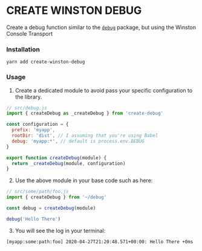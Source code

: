 # CREATE WINSTON DEBUG

Create a debug function similar to the [`debug`](https://www.npmjs.com/package/debug) package, but using the Winston Console Transport

### Installation

```
yarn add create-winston-debug
```

### Usage

1. Create a dedicated module to avoid pass your specific configuration to the library.

```js
// src/debug.js
import { createDebug as _createDebug } from 'create-debug'

const configuration = {
  prefix: 'myapp',
  rootDir: 'dist', // I assuming that you're using Babel
  debug: 'myapp:*', // default is process.env.DEBUG
}

export function createDebug(module) {
  return _createDebug(module, configuration)
}
```

2. Use the above module in your base code such as here:

```js
// src/some/path/foo.js
import { createDebug } from '~/debug'

const debug = createDebug(module)

debug('Hello There')
```

3. You will see the log in your terminal:

```sh
[myapp:some:path:foo] 2020-04-27T21:20:48.571+00:00: Hello There +0ms
```
